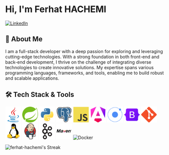 # Hi, I'm Ferhat HACHEMI

[![LinkedIn](https://img.shields.io/badge/LinkedIn-Profile-blue)](https://www.linkedin.com/in/h-ferhat-account/)

## 👋 About Me

I am a full-stack developer with a deep passion for exploring and leveraging cutting-edge technologies. With a strong foundation in both front-end and back-end development, I thrive on the challenge of integrating diverse technologies to create innovative solutions. My expertise spans various programming languages, frameworks, and tools, enabling me to build robust and scalable applications.

## 🛠️ Tech Stack & Tools

<img src="https://raw.githubusercontent.com/devicons/devicon/master/icons/java/java-original.svg" alt="Java" width="50"/>        <img src="https://raw.githubusercontent.com/devicons/devicon/master/icons/spring/spring-original.svg" alt="Spring" width="50"/>        <img src="https://raw.githubusercontent.com/devicons/devicon/master/icons/python/python-original.svg" alt="Python" width="50"/>        <img src="https://raw.githubusercontent.com/devicons/devicon/master/icons/postgresql/postgresql-original.svg" alt="PostgreSQL" width="50"/>        <img src="https://raw.githubusercontent.com/devicons/devicon/master/icons/javascript/javascript-original.svg" alt="JavaScript" width="50"/> 
                   <img src="https://raw.githubusercontent.com/devicons/devicon/master/icons/angular/angular-original.svg" alt="Angular" width="50"/>        <img src="https://raw.githubusercontent.com/devicons/devicon/ca28c779441053191ff11710fe24a9e6c23690d6/icons/ionic/ionic-original.svg" alt="Ionic" width="50"/>         <img src="https://raw.githubusercontent.com/devicons/devicon/master/icons/bootstrap/bootstrap-original.svg" alt="Bootstrap" width="50"/>        <img src="https://raw.githubusercontent.com/devicons/devicon/ca28c779441053191ff11710fe24a9e6c23690d6/icons/git/git-original.svg" alt="Git" width="50"/> 
         <img src="https://raw.githubusercontent.com/devicons/devicon/master/icons/linux/linux-original.svg" alt="Linux" width="50"/>         <img src="https://raw.githubusercontent.com/devicons/devicon/master/icons/jenkins/jenkins-original.svg" alt="Jenkins" width="50"/>        <img src="https://raw.githubusercontent.com/devicons/devicon/master/icons/apachekafka/apachekafka-original.svg" alt="Kafka" width="50"/>        <img src="https://raw.githubusercontent.com/devicons/devicon/ca28c779441053191ff11710fe24a9e6c23690d6/icons/maven/maven-original-wordmark.svg" alt="Maven" width="50"/>        <img src="https://github.com/user-attachments/assets/686f532c-4fde-4430-8527-984c43dcfaed" alt="Docker" width="50"/>         

![ferhat-hachemi's Streak](https://github-readme-streak-stats.herokuapp.com/?user=ferhat-hachemi&theme=onedark&hide_border=true)

